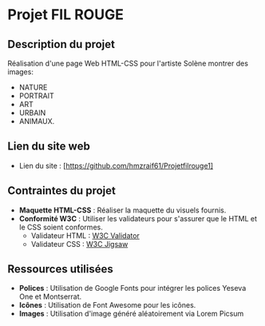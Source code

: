 # Projet FIL ROUGE

## Description du projet
Réalisation d'une page Web HTML-CSS pour l'artiste Solène montrer des images:

- NATURE
- PORTRAIT
- ART
- URBAIN
- ANIMAUX.

## Lien du site web
- Lien du site : [https://github.com/hmzraif61/Projetfilrouge1]

## Contraintes du projet
- **Maquette HTML-CSS** : Réaliser la maquette du visuels fournis.
- **Conformité W3C** : Utiliser les validateurs pour s'assurer que le HTML et le CSS soient conformes.
  - Validateur HTML : [W3C Validator](https://validator.w3.org/)
  - Validateur CSS : [W3C Jigsaw](https://jigsaw.w3.org/css-validator/)

## Ressources utilisées
- **Polices** : Utilisation de Google Fonts pour intégrer les polices Yeseva One et Montserrat.
- **Icônes** : Utilisation de Font Awesome pour les icônes.
- **Images** : Utilisation d'image généré aléatoirement via Lorem Picsum 
